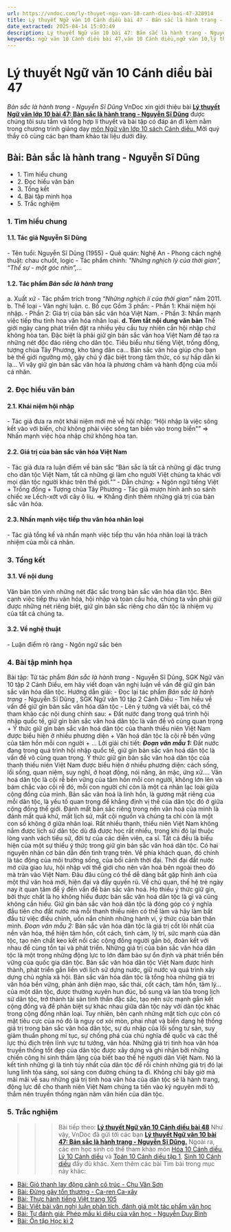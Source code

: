 ```yaml
---
url: https://vndoc.com/ly-thuyet-ngu-van-10-canh-dieu-bai-47-320914
title: Lý thuyết Ngữ văn 10 Cánh diều bài 47 - Bản sắc là hành trang - Nguyễn Sĩ Dũng - VnDoc.com
date_extracted: 2025-04-14 15:03:49
description: Lý thuyết Ngữ văn 10 bài 47: Bản sắc là hành trang - Nguyễn Sĩ Dũngg sách Cánh diều được VnDoc sưu tầm và giới thiệu  để tham khảo chuẩn bị cho bài giảng học kì mới sắp tới đây của mình.
keywords: ngữ văn 10 Cánh diều bài 47,văn 10 Cánh diều,ngữ văn 10,lý thuyết văn 10 Cánh diều bài 47,kiến thức trọng tâm môn ngữ văn 10,lý thuyết ngữ văn 10 CD,ngữ văn lớp 10,ôn tập lý thuyết văn lớp 10,lý thuyết môn ngữ văn 10,lý thuyết văn 10 CD,bài Bản sắc là hành trang - Nguyễn Sĩ Dũng,trắc nghiệm ngữ văn 10 CD
---
```


# Lý thuyết Ngữ văn 10 Cánh diều bài 47
 _Bản sắc là hành trang - Nguyễn Sĩ Dũng_
VnDoc xin giới thiệu bài **[Lý thuyết Ngữ văn lớp 10 bài 47: Bản sắc là hành trang - Nguyễn Sĩ Dũng](<https://vndoc.com/ly-thuyet-ngu-van-10-canh-dieu-bai-47-320914>)** được chúng tôi sưu tầm và tổng hợp lí thuyết và bài tập có đáp án đi kèm nằm trong chương trình giảng dạy [môn Ngữ văn lớp 10 sách Cánh diều. ](<https://vndoc.com/ngu-van-10-canh-dieu-tap1>)Mời quý thầy cô cùng các bạn tham khảo tài liệu dưới đây.
## Bài: Bản sắc là hành trang - Nguyễn Sĩ Dũng
  * 1\. Tìm hiểu chung
  * 2\. Đọc hiểu văn bản 
  * 3\. Tổng kết
  * 4\. Bài tập minh họa
  * 5\. Trắc nghiệm

### 1\. Tìm hiểu chung
#### 1.1. Tác giả Nguyễn Sĩ Dũng
\- Tên tuổi: Nguyễn Sĩ Dũng \(1955\)
\- Quê quán: Nghệ An
\- Phong cách nghệ thuật: chau chuốt, logic
\- Tác phẩm chính: _"Những nghịch lý của thời gian", “Thế sự - một góc nhìn”,..._
#### 1.2. Tác phẩm _Bản sắc là hành trang_
a. Xuất xứ
\- Tác phẩm trích trong _“Những nghịch lí của thời gian”_ năm 2011.
b. Thể loại
\- Văn nghị luận.
c. Bố cục
Gồm 3 phần:
\- Phần 1: Khái niệm hội nhập.
\- Phần 2: Giá trị của bản sắc văn hóa Việt Nam.
\- Phần 3: Nhấn mạnh việc tiếp thu tinh hoa văn hóa nhân loại.
**d. Tóm tắt nội dung văn bản**
Thế giới ngày càng phát triển đặt ra nhiều yêu cầu tuy nhiên cần hội nhập chứ không hòa tan. Đặc biệt là phải giữ gìn bản sắc văn hoa Việt Nam để tạo ra những nét độc đáo riêng cho dân tộc. Tiêu biểu như tiếng Việt, trống đồng, tượng chùa Tây Phương, kho tàng dân ca… Bản sắc văn hóa giúp cho bạn bè thế giới ngưỡng mộ, gây chú ý đặc biệt trong tâm thức, có sự hấp dẫn kì lạ… Vì vậy giữ gìn bản sắc văn hóa là phương châm và hành động của mỗi cá nhân.
### 2\. Đọc hiểu văn bản
#### 2.1. Khái niệm hội nhập
\- Tác giả đưa ra một khái niệm mới mẻ về hội nhập: “Hội nhập là việc sông kết vào với biển, chứ không phải việc sông tan biến vào trong biển"”
=> Nhấn mạnh việc hòa nhập chứ không hòa tan.
#### 2.2. Giá trị của bản sắc văn hóa Việt Nam
\- Tác giả đưa ra luận điểm về bản sắc “Bản sắc là tất cả những gì đặc trưng cho dân tộc Việt Nam, tất cả những gì làm cho người Việt chúng ta khác với mọi dân tộc người khác trên thế giới."”
\- Dẫn chứng:
\+ Ngôn ngữ tiếng Việt
\+ Trống đồng
\+ Tượng chùa Tây Phương
\- Tác giả mượn hình ảnh so sánh chiếc xe Lếch-xớt với cây ô liu.
=> Khẳng định thêm những giá trị của bản sắc văn hóa.
#### 2.3. Nhấn mạnh việc tiếp thu văn hóa nhân loại
\- Tác giả tổng kế và nhấn mạnh việc tiếp thu văn hóa nhân loại là trách nhiệm của mỗi cá nhân.
### 3\. Tổng kết
#### 3.1. Về nội dung
Văn bản tôn vinh những nét đặc sắc trong bản sắc văn hóa dân tộc. Bên cạnh việc tiếp thu văn hóa, hội nhập và toàn cầu hóa, chúng ta vẫn phải giữ được những nét riêng biệt, giữ gìn bản sắc riêng cho dân tộc là nhiệm vụ của tất cả chúng ta.
#### 3.2. Về nghệ thuật
\- Luận điểm rõ ràng
\- Ngôn ngữ sắc bén
### 4\. Bài tập minh họa
Bài tập: Từ tác phẩm _Bản sắc là hành trang_ \- Nguyễn Sĩ Dũng, SGK Ngữ văn 10 tập 2 Cánh Diều, em hãy viết đoạn văn nghị luận về vấn đề giữ gìn bản sắc văn hóa dân tộc.
Hướng dẫn giải:
\- Đọc lại tác phẩm _Bản sắc là hành trang_ \- Nguyễn Sĩ Dũng , SGK Ngữ văn 10 tập 2 Cánh Diều
\- Tìm hiểu về vấn đề giữ gìn bản sắc văn hóa dân tộc
\- Lên ý tưởng và viết bài, có thể tham khảo các nội dung chính sau:
\+ Đất nước đang trong quá trình hội nhập quốc tế, giữ gìn bản sắc văn hoá dân tộc là vấn đề vô cùng quan trọng
\+ Ý thức giữ gìn bản sắc văn hoá dân tộc của thanh thiếu niên Việt Nam được biểu hiện ở nhiều phương diện
\+ Văn hoá dân tộc là cội rễ bền vững của tâm hồn mỗi con người
\+ ...
Lời giải chi tiết:
_**Đoạn văn mẫu 1:**_
Đất nước đang trong quá trình hội nhập quốc tế, giữ gìn bản sắc văn hoá dân tộc là vấn đề vô cùng quan trọng. Ý thức giữ gìn bản sắc văn hoá dân tộc của thanh thiếu niên Việt Nam được biểu hiện ở nhiều phương diện: cách sống, lối sống, quan niệm, suy nghĩ, ở hoạt động, nói năng, ăn mặc, ứng xử.... Văn hoá dân tộc là cội rễ bền vững của tâm hồn mỗi con người, không lớn lên và bám chắc vào cội rễ đó, mỗi con người chỉ còn là một cá nhân lạc loài giữa cộng đồng của mình. Bản sắc văn hoá là linh hồn, là gương mặt riêng của mỗi dân tộc, là yếu tố quan trọng để khẳng định vị thế của dân tộc đó ở giữa cộng đồng thế giới. Đánh mất bản sắc riêng trong nền văn hoá của mình là đánh mất quá khứ, mất lịch sử, mất cội nguồn và chúng ta chỉ còn là một con số không ở giữa nhân loại. Rất nhiều thanh, thiếu niên Việt Nam không nắm được lịch sử dân tộc dù đã được học rất nhiều, trong khi đó lại thuộc lòng vanh vách tiểu sử, đời tư của các diễn viên, ca sĩ. Tất cả đều là biểu hiện của một sự thiếu ý thức trong giữ gìn bản sắc văn hoá dân tộc. Có hai nguyên nhân cơ bản dẫn đến tình trạng trên. Về phía khách quan, đó chính là tác động của môi trường sống, của bối cảnh thời đại. Thời đại đất nước mở cửa giao lưu, hội nhập với thế giới cho nên văn hoá bên ngoài theo đó mà tràn vào Việt Nam. Đâu đâu cũng có thể dễ dàng bắt gặp hình ảnh của một thứ văn hoá mới, hiện đại và đầy quyến rũ. Về chủ quan, thế hệ trẻ ngày nay ít quan tâm để ý đến vấn đề bản sắc văn hoá. Họ thiếu ý thức giữ gìn, bởi thực chất là họ không hiểu được bản sắc văn hoá dân tộc là gì và cũng không cần hiểu. Giữ gìn bản sắc văn hoá dân tộc là đóng góp có ý nghĩa đầu tiên cho đất nước mà mỗi thanh thiếu niên có thể làm và hãy làm bắt đầu từ việc điều chỉnh, uốn nắn chính những hành vi, ý thức của bản thân mình.
_Đoạn văn mẫu 2:_
Bản sắc văn hóa dân tộc là giá trị cốt lõi nhất của nền văn hóa, thể hiện tâm hồn, cốt cách, tình cảm, lý trí, sức mạnh của dân tộc, tạo nên chất keo kết nối các cộng đồng người gắn bó, đoàn kết với nhau để cùng tồn tại và phát triển. Những giá trị của bản sắc văn hóa dân tộc là một trong những động lực to lớn đảm bảo sự ổn định và phát triển bền vững của quốc gia dân tộc. Bản sắc văn hóa dân tộc Việt Nam được hình thành, phát triển gắn liền với lịch sử dựng nước, giữ nước và quá trình xây dựng chủ nghĩa xã hội. Bản sắc văn hóa dân tộc là tổng hòa những giá trị văn hóa bền vững, phản ánh diện mạo, sắc thái, cốt cách, tâm hồn, tâm lý… của một dân tộc, được thường xuyên hun đúc, bổ sung và lan tỏa trong lịch sử dân tộc, trở thành tài sản tinh thần đặc sắc, tạo nên sức mạnh gắn kết cộng đồng và để phân biệt sự khác nhau giữa dân tộc này với dân tộc khác trong cộng đồng nhân loại. Tuy nhiên, bên cạnh những mặt tích cực còn có mặt tiêu cực của nó đó là nguy cơ xói mòn, phai nhạt và biến dạng hệ thống giá trị trong bản sắc văn hóa dân tộc, sự du nhập của lối sống tư sản, suy giảm thuần phong mĩ tục, sự chống phá của chủ nghĩa đế quốc và các thế lực thù địch trên lĩnh vực tư tưởng, văn hóa. Những giá trị tinh hoa văn hóa truyền thống tốt đẹp của dân tộc được xây dựng và ghi nhận bởi những chiến công hi sinh thầm lặng của biết bao thế hệ người dân Việt Nam. Nó là kết tinh những gì là tinh túy nhất của dân tộc để rồi chính những giá trị đó lại lung linh tỏa sáng, soi sáng con đường chúng ta đi. Không chỉ bây giờ mà mãi mãi về sau những giá trị tinh hoa văn hóa của dân tộc sẽ là hành trang, động lực để cho thanh niên Việt Nam chúng ta tiến vào kỷ nguyên mới tô thắm nên truyền thống ngàn năm văn hiến của dân tộc.
### 5\. Trắc nghiệm
>>> Bài tiếp theo: [**Lý thuyết Ngữ văn 10 Cánh diều bài 48**](<https://vndoc.com/ly-thuyet-ngu-van-10-canh-dieu-bai-48-320919>)
Như vậy, VnDoc đã gửi tới các bạn **[Lý thuyết Ngữ văn 10 bài 47: Bản sắc là hành trang - Nguyễn Sĩ Dũng.](<https://vndoc.com/ly-thuyet-ngu-van-10-canh-dieu-bai-47-320914>)** Ngoài ra, các em học sinh có thể tham khảo môn [Hóa 10 Cánh diều](<https://vndoc.com/hoa-10-canh-dieu>), [Lý 10 Cánh diều](<https://vndoc.com/vat-ly-10-canh-dieu>) và [Toán 10 Cánh diều tập 1](<https://vndoc.com/toan-10-canh-dieu-tap1>), [Sinh 10 Cánh diều](<https://vndoc.com/sinh-hoc-10-canh-dieu>) đầy đủ khác.
Xem thêm các bài Tìm bài trong mục này khác:
  * [Bài: Gió thanh lay động cành cô trúc - Chu Văn Sơn](</ly-thuyet-ngu-van-10-canh-dieu-bai-48-320919>)
  * [Bài: Đừng gây tổn thương - Ca-ren Ca-xây](</ly-thuyet-ngu-van-10-canh-dieu-bai-49-320938>)
  * [Bài: Thực hành tiếng Việt trang 105](</ly-thuyet-ngu-van-10-canh-dieu-bai-50-320939>)
  * [Bài: Viết bài văn nghị luận phân tích, đánh giá một tác phẩm văn học](</ly-thuyet-ngu-van-10-canh-dieu-bai-51-320940>)
  * [Bài: Tự đánh giá: Phép mầu kì diệu của văn học - Nguyễn Duy Bình](</ly-thuyet-ngu-van-10-canh-dieu-bai-52-320943>)
  * [Bài: Ôn tập Học kì 2](</ly-thuyet-ngu-van-10-canh-dieu-bai-53-320945>)

